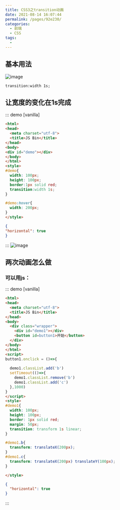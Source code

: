 ```yaml
---
title: CSS3之transition动画
date: 2021-08-14 16:07:44
permalink: /pages/92e230/
categories:
  - 前端
  - CSS
tags:
  - 
---
```

## 基本用法
![image](https://cdn.jsdelivr.net/gh/botshen/cdn@master/20210813/image.1u0u6vf8ydfk.png)

`transition:width 1s;`
## 让宽度的变化在1s完成
::: demo [vanilla]
``` html
<html>
<head>
  <meta charset="utf-8">
  <title>JS Bin</title>
</head>
<body>
<div id="demo"></div>
</body>
</html>
<style>
#demo{
  width: 100px;
  height: 100px;
  border:1px solid red;
  transition:width 1s;
}

#demo:hover{
  width: 200px;
}
</style>
```
```json
{
"horizontal": true
}
```
:::
![image](https://cdn.jsdelivr.net/gh/botshen/cdn@master/20210813/image.5mjdgq051pk0.png)
## 两次动画怎么做
### 可以用js：
::: demo [vanilla]
```html
<html>
<head>
  <meta charset="utf-8">
  <title>JS Bin</title>
</head>
<body>
  <div class="wrapper">
    <div id="demo1"></div>
    <button id=button1>开始</button>
  </div>
</body>
</html>
<script>
button1.onclick = ()=>{
  
  demo1.classList.add('b')
  setTimeout(()=>{
    demo1.classList.remove('b')
    demo1.classList.add('c')
  },1000)
}
</script>
<style>
#demo1{
  width: 100px;
  height: 100px;
  border: 1px solid red;
  margin: 50px;
  transition: transform 1s linear;
}

#demo1.b{
  transform: translateX(200px);
}
#demo1.c{
  transform: translateX(200px) translateY(100px);
}

</style>
```
```json
{
  "horizontal": true
}
```
:::
